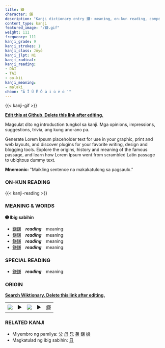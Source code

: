 ```yaml
---
title: 鎌
character: 鎌
description: "Kanji dictionary entry 鎌: meaning, on-kun reading, compounds, origin, related kanji"
content_type: kanji
featured_image: "/鎌.gif"
weight: 111
frequency: 111
kanji_grade: 9
kanji_strokes: 1
kanji_class: Jōyō
kanji_jlpt: N1
kanji_radical: 
kanji_reading: 
- DAI
- TAI
- oo-kii
kanji_meaning:
- malaki
chōon: "Ā Ī Ū Ē Ō ā ī ū ē ō ’"
---
```

[//]: # (Don't edit the line below. Kanji animated GIF code is automatically generated.)
{{< kanji-gif >}}

[//]: # (Edit below this line.)

**[Edit this at Github. Delete this link after editing.](https://github.com/tim0g/tim/tree/main/content/kanji/鎌/index.md)**

Magsulat dito ng introduction tungkol sa kanji. Mga opinions, impressions, suggestions, trivia, ang kung ano-ano pa.

Generate Lorem Ipsum placeholder text for use in your graphic, print and web layouts, and discover plugins for your favorite writing, design and blogging tools. Explore the origins, history and meaning of the famous passage, and learn how Lorem Ipsum went from scrambled Latin passage to ubiqitous dummy text.
 
**Mnemonic:** "Maikling sentence na makakatulong sa pagsaulo."

### ON-KUN READING

[//]: # (Don't edit the line below. ON-KUN READING code is automatically generated.)
{{< kanji-reading >}}

### MEANING & WORDS

#### ➊ **Ibig sabihin**
  - [鎌](../鎌)[鎌](../鎌)　***reading***　meaning
  - [鎌](../鎌)[鎌](../鎌)　***reading***　meaning
  - [鎌](../鎌)[鎌](../鎌)　***reading***　meaning
  - [鎌](../鎌)[鎌](../鎌)　***reading***　meaning

### SPECIAL READING
  - [鎌](../鎌)[鎌](../鎌)　***reading***　meaning

### ORIGIN

**[Search Wiktionary. Delete this link after editing.](https://wiktionary.org/wiki/鎌)**
<table class="kanji-table"><tr><td>
<img src="60px-鎌-bronze.svg.png">
</td><td>▶</td><td>
<img src="60px-鎌-oracle.svg.png">
</td><td>▶</td>
<td class="kanji-origin">鎌</td>
</tr></table>

### RELATED KANJI
- Miyembro ng pamilya: [父](../父) [母](../母) [兄](../兄) [弟](../弟) [鎌](../鎌) [娘](../娘)
- Magkatulad ng ibig sabihin: [日](../日)
